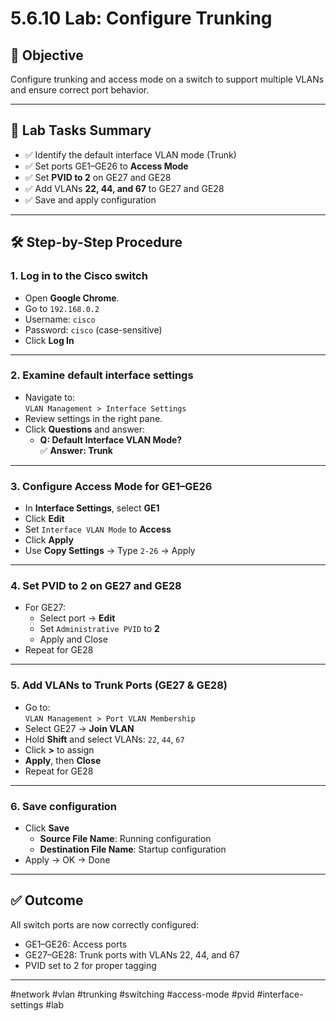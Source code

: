 # 5.6.10 Lab: Configure Trunking

## 🎯 Objective
Configure trunking and access mode on a switch to support multiple VLANs and ensure correct port behavior.

---

## 🧱 Lab Tasks Summary

- ✅ Identify the default interface VLAN mode (Trunk)
- ✅ Set ports GE1–GE26 to **Access Mode**
- ✅ Set **PVID to 2** on GE27 and GE28
- ✅ Add VLANs **22, 44, and 67** to GE27 and GE28
- ✅ Save and apply configuration

---

## 🛠️ Step-by-Step Procedure

### 1. Log in to the Cisco switch
- Open **Google Chrome**.
- Go to `192.168.0.2`
- Username: `cisco`
- Password: `cisco` (case-sensitive)
- Click **Log In**

---

### 2. Examine default interface settings
- Navigate to:  
  `VLAN Management > Interface Settings`
- Review settings in the right pane.
- Click **Questions** and answer:
  - **Q: Default Interface VLAN Mode?**  
    ✅ **Answer: Trunk**

---

### 3. Configure Access Mode for GE1–GE26
- In **Interface Settings**, select **GE1**
- Click **Edit**
- Set `Interface VLAN Mode` to **Access**
- Click **Apply**
- Use **Copy Settings** → Type `2-26` → Apply

---

### 4. Set PVID to 2 on GE27 and GE28
- For GE27:
  - Select port → **Edit**
  - Set `Administrative PVID` to **2**
  - Apply and Close
- Repeat for GE28

---

### 5. Add VLANs to Trunk Ports (GE27 & GE28)
- Go to:  
  `VLAN Management > Port VLAN Membership`
- Select GE27 → **Join VLAN**
- Hold **Shift** and select VLANs: `22`, `44`, `67`
- Click **>** to assign
- **Apply**, then **Close**
- Repeat for GE28

---

### 6. Save configuration
- Click **Save**
  - **Source File Name**: Running configuration
  - **Destination File Name**: Startup configuration
- Apply → OK → Done

---

## ✅ Outcome
All switch ports are now correctly configured:
- GE1–GE26: Access ports
- GE27–GE28: Trunk ports with VLANs 22, 44, and 67  
- PVID set to 2 for proper tagging

---

#network #vlan #trunking #switching #access-mode #pvid #interface-settings #lab